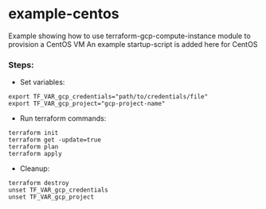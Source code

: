 # example-centos
Example showing how to use terraform-gcp-compute-instance module to provision a CentOS VM
An example startup-script is added here for CentOS

### Steps:
- Set variables:
```
export TF_VAR_gcp_credentials="path/to/credentials/file"
export TF_VAR_gcp_project="gcp-project-name"
```
- Run terraform commands:
```
terraform init
terraform get -update=true
terraform plan
terraform apply
```
- Cleanup:
```
terraform destroy
unset TF_VAR_gcp_credentials
unset TF_VAR_gcp_project
```
